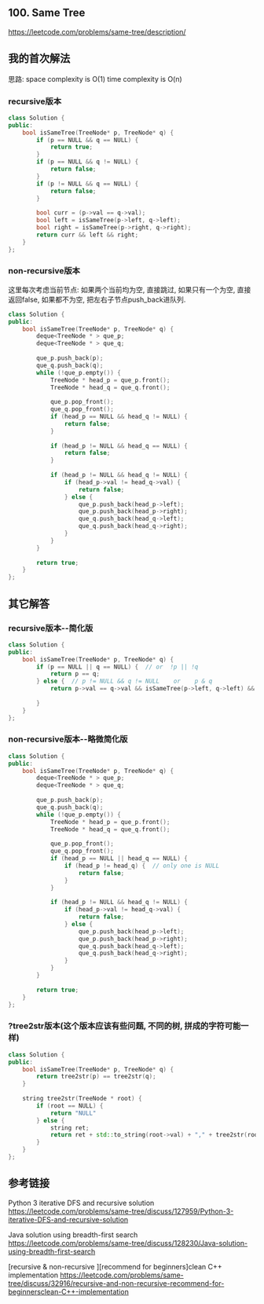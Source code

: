 
## 100. Same Tree
https://leetcode.com/problems/same-tree/description/

## 我的首次解法
思路:
space complexity is O(1)
time complexity is O(n)

### recursive版本

```c++
class Solution {
public:
    bool isSameTree(TreeNode* p, TreeNode* q) {
        if (p == NULL && q == NULL) {
            return true;
        }
        if (p == NULL && q != NULL) {
            return false;
        }
        if (p != NULL && q == NULL) {
            return false;
        }
        
        bool curr = (p->val == q->val);
        bool left = isSameTree(p->left, q->left);
        bool right = isSameTree(p->right, q->right);
        return curr && left && right;
    }
};
```

### non-recursive版本

这里每次考虑当前节点: 如果两个当前均为空, 直接跳过,  如果只有一个为空, 直接返回false, 如果都不为空, 把左右子节点push_back进队列.

```c++
class Solution {
public:
    bool isSameTree(TreeNode* p, TreeNode* q) {        
        deque<TreeNode * > que_p;
        deque<TreeNode * > que_q;
        
        que_p.push_back(p);
        que_q.push_back(q);
        while (!que_p.empty()) {
            TreeNode * head_p = que_p.front();
            TreeNode * head_q = que_q.front();
    
            que_p.pop_front();
            que_q.pop_front();
            if (head_p == NULL && head_q != NULL) {
                return false;
            }
    
            if (head_p != NULL && head_q == NULL) {
                return false;
            }
    
            if (head_p != NULL && head_q != NULL) {
                if (head_p->val != head_q->val) {
                    return false;
                } else {
                    que_p.push_back(head_p->left);
                    que_p.push_back(head_p->right);
                    que_q.push_back(head_q->left);
                    que_q.push_back(head_q->right);
                }
            }            
        }
    
        return true;
    }
};
```


## 其它解答
### recursive版本--简化版

```c++
class Solution {
public:
    bool isSameTree(TreeNode* p, TreeNode* q) {
        if (p == NULL || q == NULL) {  // or  !p || !q
            return p == q;
        } else {  // p != NULL && q != NULL    or    p & q
            return p->val == q->val && isSameTree(p->left, q->left) && isSameTree(p->right, q->right);
            
        }
    }
};
```

### non-recursive版本--略微简化版

```c++
class Solution {
public:
    bool isSameTree(TreeNode* p, TreeNode* q) {        
        deque<TreeNode * > que_p;
        deque<TreeNode * > que_q;
        
        que_p.push_back(p);
        que_q.push_back(q);
        while (!que_p.empty()) {
            TreeNode * head_p = que_p.front();
            TreeNode * head_q = que_q.front();
    
            que_p.pop_front();
            que_q.pop_front();
            if (head_p == NULL || head_q == NULL) {
                if (head_p != head_q) {  // only one is NULL
                    return false;
                }
            }
            
            if (head_p != NULL && head_q != NULL) {
                if (head_p->val != head_q->val) {
                    return false;
                } else {
                    que_p.push_back(head_p->left);
                    que_p.push_back(head_p->right);
                    que_q.push_back(head_q->left);
                    que_q.push_back(head_q->right);
                }
            }            
        }
    
        return true;
    }
};
```

### ?tree2str版本(这个版本应该有些问题, 不同的树, 拼成的字符可能一样)

```c++
class Solution {
public:
    bool isSameTree(TreeNode* p, TreeNode* q) {
        return tree2str(p) == tree2str(q);
    }
    
    string tree2str(TreeNode * root) {
        if (root == NULL) {
            return "NULL"
        } else {
            string ret;
            return ret + std::to_string(root->val) + "," + tree2str(root->left) + "," + tree2str(root->right);
        }
    }
};
```



## 参考链接

Python 3 iterative DFS and recursive solution
https://leetcode.com/problems/same-tree/discuss/127959/Python-3-iterative-DFS-and-recursive-solution

Java solution using breadth-first search
https://leetcode.com/problems/same-tree/discuss/128230/Java-solution-using-breadth-first-search

[recursive & non-recursive ][recommend for beginners]clean C++ implementation
https://leetcode.com/problems/same-tree/discuss/32916/recursive-and-non-recursive-recommend-for-beginnersclean-C++-implementation



